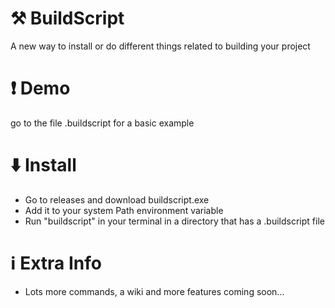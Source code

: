 # ⚒️ BuildScript
A new way to install or do different things related to building your project

# ❗ Demo
go to the file .buildscript for a basic example

# ⬇️ Install
+ Go to releases and download buildscript.exe
+ Add it to your system Path environment variable
+ Run "buildscript" in your terminal in a directory that has a .buildscript file

# ℹ️ Extra Info
+ Lots more commands, a wiki and more features coming soon...
